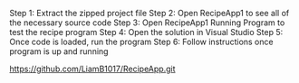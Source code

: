 Step 1: Extract the zipped project file
Step 2: Open RecipeApp1 to see all of the necessary source code
Step 3: Open RecipeApp1 Running Program to test the recipe program
Step 4: Open the solution in Visual Studio 
Step 5: Once code is loaded, run the program 
Step 6: Follow instructions once program is up and running


https://github.com/LiamB1017/RecipeApp.git 
